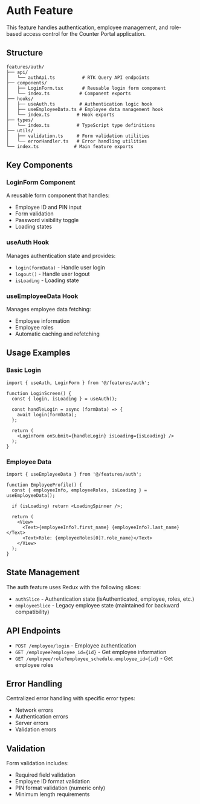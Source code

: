 # Auth Feature

This feature handles authentication, employee management, and role-based access control for the Counter Portal application.

## Structure

```
features/auth/
├── api/
│   └── authApi.ts          # RTK Query API endpoints
├── components/
│   ├── LoginForm.tsx       # Reusable login form component
│   └── index.ts           # Component exports
├── hooks/
│   ├── useAuth.ts         # Authentication logic hook
│   ├── useEmployeeData.ts # Employee data management hook
│   └── index.ts          # Hook exports
├── types/
│   └── index.ts          # TypeScript type definitions
├── utils/
│   ├── validation.ts     # Form validation utilities
│   └── errorHandler.ts   # Error handling utilities
└── index.ts             # Main feature exports
```

## Key Components

### LoginForm Component
A reusable form component that handles:
- Employee ID and PIN input
- Form validation
- Password visibility toggle
- Loading states

### useAuth Hook
Manages authentication state and provides:
- `login(formData)` - Handle user login
- `logout()` - Handle user logout
- `isLoading` - Loading state

### useEmployeeData Hook
Manages employee data fetching:
- Employee information
- Employee roles
- Automatic caching and refetching

## Usage Examples

### Basic Login
```tsx
import { useAuth, LoginForm } from '@/features/auth';

function LoginScreen() {
  const { login, isLoading } = useAuth();
  
  const handleLogin = async (formData) => {
    await login(formData);
  };
  
  return (
    <LoginForm onSubmit={handleLogin} isLoading={isLoading} />
  );
}
```

### Employee Data
```tsx
import { useEmployeeData } from '@/features/auth';

function EmployeeProfile() {
  const { employeeInfo, employeeRoles, isLoading } = useEmployeeData();
  
  if (isLoading) return <LoadingSpinner />;
  
  return (
    <View>
      <Text>{employeeInfo?.first_name} {employeeInfo?.last_name}</Text>
      <Text>Role: {employeeRoles[0]?.role_name}</Text>
    </View>
  );
}
```

## State Management

The auth feature uses Redux with the following slices:
- `authSlice` - Authentication state (isAuthenticated, employee, roles, etc.)
- `employeeSlice` - Legacy employee state (maintained for backward compatibility)

## API Endpoints

- `POST /employee/login` - Employee authentication
- `GET /employee?employee_id={id}` - Get employee information
- `GET /employee/role?employee_schedule.employee_id={id}` - Get employee roles

## Error Handling

Centralized error handling with specific error types:
- Network errors
- Authentication errors
- Server errors
- Validation errors

## Validation

Form validation includes:
- Required field validation
- Employee ID format validation
- PIN format validation (numeric only)
- Minimum length requirements 